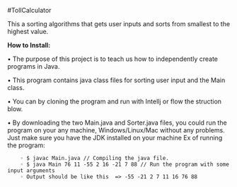 ﻿#TollCalculator


This a sorting algorithms that gets user inputs and sorts from smallest to the highest value. 



__How to Install:__

   • The purpose of this project is to teach us how to independently create programs in Java. 

   • This program contains java class files for sorting user input and the Main class.
   
   • You can by cloning the program and run with Intellj or flow the struction blow. 
    
   • By downloading the two Main.java and Sorter.java files, you could run the program on your any machine, Windows/Linux/Mac without any problems. Just make sure       you have the JDK installed on your machine Ex of running the program:
    
        ◦ $ javac Main.java // Compiling the java file.
        ◦ $ java Main 76 11 -55 2 16 -21 7 88 // Run the program with some input arguments
        ◦ Output should be like this  => -55 -21 2 7 11 16 76 88
		  
		  
    
		 
   
